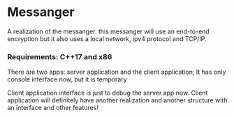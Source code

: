 # Messanger
A realization of the messanger.
this messanger will use an end-to-end encryption but it also uses a local network, ipv4 protocol and TCP/IP.

### Requirements: C++17 and x86
There are two apps: server application and the client application;
It has only console interface now, but it is temporary

Client application interface is just to debug the server app now. Client application will definitely have another realization and another structure with an interface and other features! 
